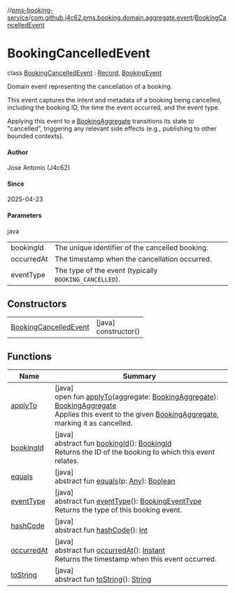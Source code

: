 //[pms-booking-service](../../../index.md)/[com.github.j4c62.pms.booking.domain.aggregate.event](../index.md)/[BookingCancelledEvent](index.md)

# BookingCancelledEvent

class [BookingCancelledEvent](index.md) : [Record](https://docs.oracle.com/en/java/javase/23/docs/api/java.base/java/lang/Record.html), [BookingEvent](../-booking-event/index.md)

Domain event representing the cancellation of a booking. 

This event captures the intent and metadata of a booking being cancelled, including the booking ID, the time the event occurred, and the event type. 

Applying this event to a [BookingAggregate](../../com.github.j4c62.pms.booking.domain.aggregate/-booking-aggregate/index.md) transitions its state to &quot;cancelled&quot;, triggering any relevant side effects (e.g., publishing to other bounded contexts).

#### Author

Jose Antonio (J4c62)

#### Since

2025-04-23

#### Parameters

java

| | |
|---|---|
| bookingId | The unique identifier of the cancelled booking. |
| occurredAt | The timestamp when the cancellation occurred. |
| eventType | The type of the event (typically `BOOKING_CANCELLED`). |

## Constructors

| | |
|---|---|
| [BookingCancelledEvent](-booking-cancelled-event.md) | [java]<br>constructor() |

## Functions

| Name | Summary |
|---|---|
| [applyTo](apply-to.md) | [java]<br>open fun [applyTo](apply-to.md)(aggregate: [BookingAggregate](../../com.github.j4c62.pms.booking.domain.aggregate/-booking-aggregate/index.md)): [BookingAggregate](../../com.github.j4c62.pms.booking.domain.aggregate/-booking-aggregate/index.md)<br>Applies this event to the given [BookingAggregate](../../com.github.j4c62.pms.booking.domain.aggregate/-booking-aggregate/index.md), marking it as cancelled. |
| [bookingId](../-booking-event/booking-id.md) | [java]<br>abstract fun [bookingId](../-booking-event/booking-id.md)(): [BookingId](../../com.github.j4c62.pms.booking.domain.aggregate.vo/-booking-id/index.md)<br>Returns the ID of the booking to which this event relates. |
| [equals](../../com.github.j4c62.pms.booking.domain.aggregate/-booking-aggregate/index.md#-1797860926%2FFunctions%2F-1170581573) | [java]<br>abstract fun [equals](../../com.github.j4c62.pms.booking.domain.aggregate/-booking-aggregate/index.md#-1797860926%2FFunctions%2F-1170581573)(p: [Any](https://kotlinlang.org/api/core/kotlin-stdlib/kotlin/-any/index.html)): [Boolean](https://kotlinlang.org/api/core/kotlin-stdlib/kotlin/-boolean/index.html) |
| [eventType](../-booking-event/event-type.md) | [java]<br>abstract fun [eventType](../-booking-event/event-type.md)(): [BookingEventType](../../com.github.j4c62.pms.booking.domain.aggregate.vo/-booking-event-type/index.md)<br>Returns the type of this booking event. |
| [hashCode](../../com.github.j4c62.pms.booking.domain.aggregate/-booking-aggregate/index.md#1761002009%2FFunctions%2F-1170581573) | [java]<br>abstract fun [hashCode](../../com.github.j4c62.pms.booking.domain.aggregate/-booking-aggregate/index.md#1761002009%2FFunctions%2F-1170581573)(): [Int](https://kotlinlang.org/api/core/kotlin-stdlib/kotlin/-int/index.html) |
| [occurredAt](../-booking-event/occurred-at.md) | [java]<br>abstract fun [occurredAt](../-booking-event/occurred-at.md)(): [Instant](https://docs.oracle.com/en/java/javase/23/docs/api/java.base/java/time/Instant.html)<br>Returns the timestamp when this event occurred. |
| [toString](../../com.github.j4c62.pms.booking.domain.aggregate/-booking-aggregate/index.md#1582835944%2FFunctions%2F-1170581573) | [java]<br>abstract fun [toString](../../com.github.j4c62.pms.booking.domain.aggregate/-booking-aggregate/index.md#1582835944%2FFunctions%2F-1170581573)(): [String](https://docs.oracle.com/en/java/javase/23/docs/api/java.base/java/lang/String.html) |